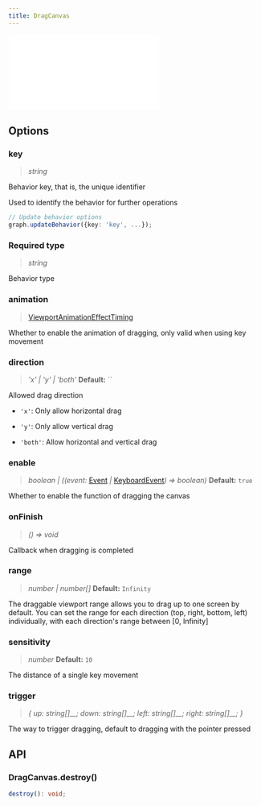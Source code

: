 ```yaml
---
title: DragCanvas
---
```


<embed src="@/common/api/behaviors/drag-canvas.md"></embed>

## Options

### key

> _string_

Behavior key, that is, the unique identifier

Used to identify the behavior for further operations

```typescript
// Update behavior options
graph.updateBehavior({key: 'key', ...});
```

### <Badge type="success">Required</Badge> type

> _string_

Behavior type

### animation

> [ViewportAnimationEffectTiming](/api/graph#viewportanimationeffecttiming)

Whether to enable the animation of dragging, only valid when using key movement

### direction

> _'x' \| 'y' \| 'both'_ **Default:** ``

Allowed drag direction

- `'x'`: Only allow horizontal drag

- `'y'`: Only allow vertical drag

- `'both'`: Allow horizontal and vertical drag

### enable

> _boolean \| ((event:_ [Event](/manual/graph-api/event#事件对象属性) _\|_ [KeyboardEvent](https://developer.mozilla.org/en-US/docs/Web/API/KeyboardEvent)_) => boolean)_ **Default:** `true`

Whether to enable the function of dragging the canvas

### onFinish

> _() => void_

Callback when dragging is completed

### range

> _number \| number[]_ **Default:** `Infinity`

The draggable viewport range allows you to drag up to one screen by default. You can set the range for each direction (top, right, bottom, left) individually, with each direction's range between [0, Infinity]

### sensitivity

> _number_ **Default:** `10`

The distance of a single key movement

### trigger

> _{ up:_ _string[]\_\_; down:_ _string[]\_\_; left:_ _string[]\_\_; right:_ _string[]\_\_; }_

The way to trigger dragging, default to dragging with the pointer pressed

## API

### DragCanvas.destroy()

```typescript
destroy(): void;
```
